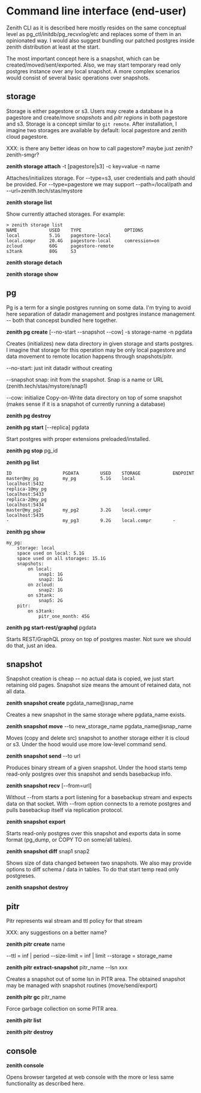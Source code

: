 # Command line interface (end-user)

Zenith CLI as it is described here mostly resides on the same conceptual level as pg_ctl/initdb/pg_recvxlog/etc and replaces some of them in an opinionated way. I would also suggest bundling our patched postgres inside zenith distribution at least at the start.

The most important concept here is a snapshot, which can be created/moved/sent/exported. Also, we may start temporary read only postgres instance over any local snapshot. A more complex scenarios would consist of several basic operations over snapshots.

## storage

Storage is either pagestore or s3. Users may create a database in a pagestore and create/move *snapshots* and *pitr regions* in both pagestore and s3. Storage is a concept similar to `git remote`. After installation, I imagine two storages are available by default: local pagestore and zenith cloud pagestore.

XXX: is there any better ideas on how to call pagestore? maybe just zenith? zenith-smgr?

**zenith storage attach** -t [pagestore|s3] -c key=value -n name

Attaches/initializes storage. For --type=s3, user credentials and path should be provided. For --type=pagestore we may support --path=/local/path and --url=zenith.tech/stas/mystore


**zenith storage list**

Show currently attached storages. For example:

```
> zenith storage list
NAME            USED    TYPE                OPTIONS
local           5.1G    pagestore-local
local.compr     20.4G   pagestore-local     comression=on
zcloud          60G     pagestore-remote
s3tank          80G     S3
```

**zenith storage detach**

**zenith storage show**



## pg

Pg is a term for a single postgres running on some data. I'm trying to avoid here separation of datadir management and postgres instance management -- both that concepst bundled here together.

**zenith pg create** [--no-start --snapshot --cow] -s storage-name -n pgdata

Creates (initializes) new data directory in given storage and starts postgres. I imagine that storage for this operation may be only local pagestore and data movement to remote location happens through snapshots/pitr.

--no-start: just init datadir without creating 

--snapshot snap: init from the snapshot. Snap is a name or URL (zenith.tech/stas/mystore/snap1)

--cow: initialize Copy-on-Write data directory on top of some snapshot (makes sense if it is a snapshot of currently running a database)

**zenith pg destroy**

**zenith pg start** [--replica] pgdata

Start postgres with proper extensions preloaded/installed.
    
**zenith pg stop** pg_id

**zenith pg list**

```
ID                   PGDATA        USED    STORAGE            ENDPOINT
master@my_pg         my_pg         5.1G    local              localhost:5432
replica-1@my_pg                                               localhost:5433
replica-2@my_pg                                               localhost:5434
master@my_pg2        my_pg2        3.2G    local.compr        localhost:5435
-                    my_pg3        9.2G    local.compr        -
```

**zenith pg show**

```
my_pg:
    storage: local
    space used on local: 5.1G
    space used on all storages: 15.1G
    snapshots:
        on local:
            snap1: 1G
            snap2: 1G
        on zcloud:
            snap2: 1G
        on s3tank:
            snap5: 2G
    pitr:
        on s3tank:
            pitr_one_month: 45G

```

**zenith pg start-rest/graphql** pgdata

Starts REST/GraphQL proxy on top of postgres master. Not sure we should do that, just an idea.


## snapshot

Snapshot creation is cheap -- no actual data is copied, we just start retaining old pages. Snapshot size means the amount of retained data, not all data.

**zenith snapshot create** pgdata_name@snap_name

Creates a new snapshot in the same storage where pgdata_name exists.

**zenith snapshot move** --to new_storage_name pgdata_name@snap_name

Moves (copy and delete src) snapshot to another storage either it is cloud or s3. Under the hood would use more low-level command send.

**zenith snapshot send** --to url

Produces binary stream of a given snapshot. Under the hood starts temp read-only postgres over this snapshot and sends basebackup info.

**zenith snapshot recv** [--from=url]

Without --from starts a port listening for a basebackup stream and expects data on that socket. With --from option connects to a remote postgres and pulls basebackup itself via replication protocol.

**zenith snapshot export**

Starts read-only postgres over this snapshot and exports data in some format (pg_dump, or COPY TO on some/all tables).

**zenith snapshot diff** snap1 snap2

Shows size of data changed between two snapshots. We also may provide options to diff schema / data in tables. To do that start temp read only postgreses.

**zenith snapshot destroy**

## pitr

Pitr represents wal stream and ttl policy for that stream

XXX: any suggestions on a better name?

**zenith pitr create** name

--ttl = inf | period
--size-limit = inf | limit
--storage = storage_name

**zenith pitr extract-snapshot** pitr_name --lsn xxx

Creates a snapshot out of some lsn in PITR area. The obtained snapshot may be managed with snapshot routines (move/send/export)

**zenith pitr gc** pitr_name

Force garbage collection on some PITR area.

**zenith pitr list**

**zenith pitr destroy**


## console

**zenith console**

Opens browser targeted at web console with the more or less same functionality as described here.
